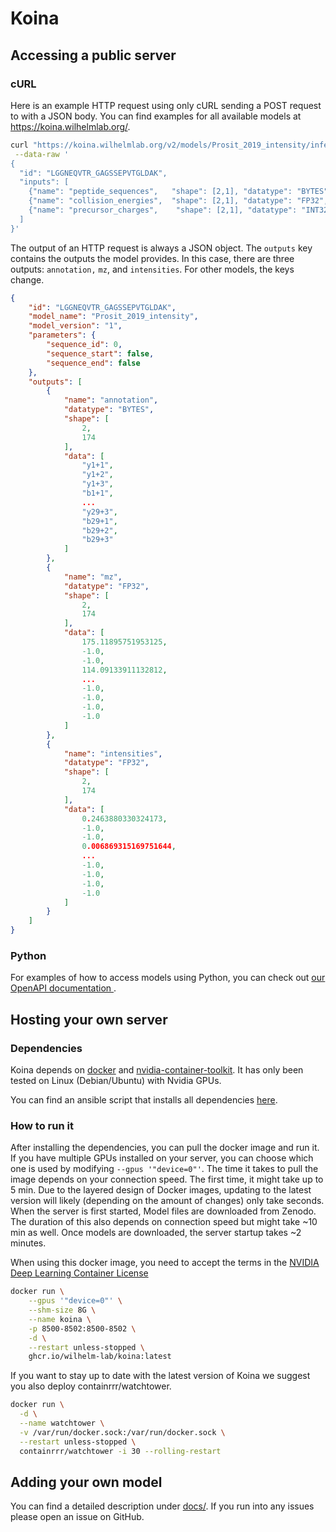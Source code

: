 # Koina

## Accessing a public server
### cURL
Here is an example HTTP request using only cURL sending a POST request to with a JSON body. You can find examples for all available models at https://koina.wilhelmlab.org/. 

```bash
curl "https://koina.wilhelmlab.org/v2/models/Prosit_2019_intensity/infer" \
 --data-raw '
{
  "id": "LGGNEQVTR_GAGSSEPVTGLDAK",
  "inputs": [
    {"name": "peptide_sequences",   "shape": [2,1], "datatype": "BYTES", "data": ["LGGNEQVTR","GAGSSEPVTGLDAK"]},
    {"name": "collision_energies",  "shape": [2,1], "datatype": "FP32",  "data": [25,25]},
    {"name": "precursor_charges",    "shape": [2,1], "datatype": "INT32", "data": [1,2]}
  ]
}'
```

The output of an HTTP request is always a JSON object. The `outputs` key contains the outputs the model provides. In this case, there are three outputs: `annotation,` `mz`, and `intensities`. For other models, the keys change.

```json
{
    "id": "LGGNEQVTR_GAGSSEPVTGLDAK",
    "model_name": "Prosit_2019_intensity",
    "model_version": "1",
    "parameters": {
        "sequence_id": 0,
        "sequence_start": false,
        "sequence_end": false
    },
    "outputs": [
        {
            "name": "annotation",
            "datatype": "BYTES",
            "shape": [
                2,
                174
            ],
            "data": [
                "y1+1",
                "y1+2",
                "y1+3",
                "b1+1",
                ...
                "y29+3",
                "b29+1",
                "b29+2",
                "b29+3"
            ]
        },
        {
            "name": "mz",
            "datatype": "FP32",
            "shape": [
                2,
                174
            ],
            "data": [
                175.11895751953125,
                -1.0,
                -1.0,
                114.09133911132812,
                ...
                -1.0,
                -1.0,
                -1.0,
                -1.0
            ]
        },
        {
            "name": "intensities",
            "datatype": "FP32",
            "shape": [
                2,
                174
            ],
            "data": [
                0.2463880330324173,
                -1.0,
                -1.0,
                0.006869315169751644,
                ...
                -1.0,
                -1.0,
                -1.0,
                -1.0
            ]
        }
    ]
}
```


### Python
For examples of how to access models using Python, you can check out [our OpenAPI documentation ](https://koina.wilhelmlab.org/docs/#overview).

## Hosting your own server

### Dependencies
Koina depends on [docker](https://docs.docker.com/engine/install/) and [nvidia-container-toolkit](https://docs.nvidia.com/datacenter/cloud-native/container-toolkit/overview.html).
It has only been tested on Linux (Debian/Ubuntu) with Nvidia GPUs.

You can find an ansible script that installs all dependencies [here](docs/server/).

### How to run it
After installing the dependencies, you can pull the docker image and run it. If you have multiple GPUs installed on your server, you can choose which one is used by modifying `--gpus '"device=0"'`. The time it takes to pull the image depends on your connection speed. The first time, it might take up to 5 min. Due to the layered design of Docker images, updating to the latest version will likely (depending on the amount of changes) only take seconds. When the server is first started, Model files are downloaded from Zenodo. The duration of this also depends on connection speed but might take ~10 min as well. Once models are downloaded, the server startup takes ~2 minutes.

When using this docker image, you need to accept the terms in the [NVIDIA Deep Learning Container License](NVIDIA_Deep_Learning_Container_License.pdf)
```bash
docker run \
    --gpus '"device=0"' \
    --shm-size 8G \
    --name koina \
    -p 8500-8502:8500-8502 \
    -d \
    --restart unless-stopped \
    ghcr.io/wilhelm-lab/koina:latest
```

If you want to stay up to date with the latest version of Koina we suggest you also deploy containrrr/watchtower.


```bash
docker run \
  -d \
  --name watchtower \
  -v /var/run/docker.sock:/var/run/docker.sock \
  --restart unless-stopped \
  containrrr/watchtower -i 30 --rolling-restart
```

## Adding your own model
You can find a detailed description under [docs/](docs/README.md). If you run into any issues please open an issue on GitHub.